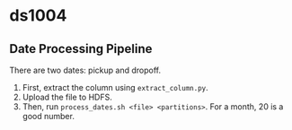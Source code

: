 # ds1004

## Date Processing Pipeline

There are two dates: pickup and dropoff.

1. First, extract the column using ``extract_column.py``.
1. Upload the file to HDFS.
1. Then, run ``process_dates.sh <file> <partitions>``.
   For a month, 20 is a good number.
